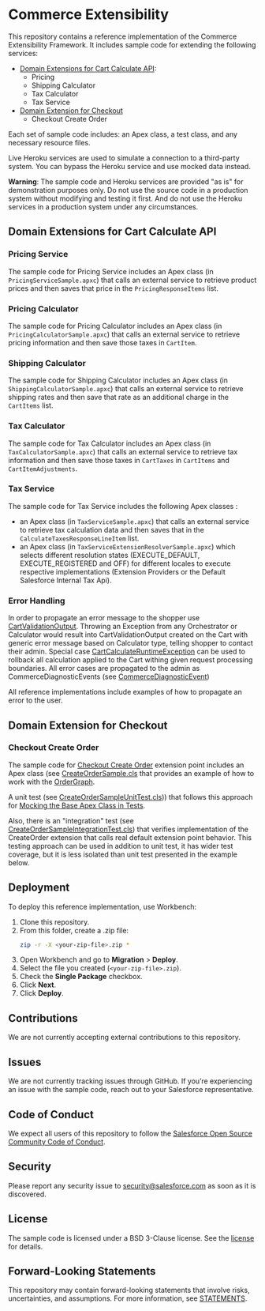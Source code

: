 # Commerce Extensibility

This repository contains a reference implementation of the Commerce Extensibility Framework. It includes sample code for extending the following services:

- [Domain Extensions for Cart Calculate API](#domain-extensions-for-cart-calculate-api):
	- Pricing
	- Shipping Calculator
	- Tax Calculator
	- Tax Service
- [Domain Extension for Checkout](#domain-extension-for-checkout)
	- Checkout Create Order

Each set of sample code includes: an Apex class, a test class, and any necessary resource files.

Live Heroku services are used to simulate a connection to a third-party system. You can bypass the Heroku service and use mocked data instead.

**Warning**: The sample code and Heroku services are provided "as is" for demonstration purposes only. Do not use the source code in a production system without modifying and testing it first. And do not use the Heroku services in a production system under any circumstances.

## Domain Extensions for Cart Calculate API

### Pricing Service

The sample code for Pricing Service includes an Apex class (in `PricingServiceSample.apxc`) that calls an external service to retrieve product prices and then saves that price in the `PricingResponseItems` list.

### Pricing Calculator

The sample code for Pricing Calculator includes an Apex class (in `PricingCalculatorSample.apxc`) that calls an external service to retrieve pricing information and then save those taxes in `CartItem`.

### Shipping Calculator

The sample code for Shipping Calculator includes an Apex class (in `ShippingCalculatorSample.apxc`) that calls an external service to retrieve shipping rates and then save that rate as an additional charge in the `CartItems` list.

### Tax Calculator

The sample code for Tax Calculator includes an Apex class (in `TaxCalculatorSample.apxc`) that calls an external service to retrieve tax information and then save those taxes in `CartTaxes` in `CartItems` and `CartItemAdjustments`.

### Tax Service

The sample code for Tax Service includes the following Apex classes :
- an Apex class (in `TaxServiceSample.apxc`) that calls an external service to retrieve tax calculation data and then saves that in the `CalculateTaxesResponseLineItem` list.
- an Apex class (in `TaxServiceExtensionResolverSample.apxc`) which selects different resolution states (EXECUTE_DEFAULT, EXECUTE_REGISTERED and OFF) for different locales to execute respective implementations (Extension Providers or the Default Salesforce Internal Tax Api).

### Error Handling

In order to propagate an error message to the shopper use [CartValidationOutput](https://developer.salesforce.com/docs/commerce/salesforce-commerce/guide/CartValidationOutput.html).
Throwing an Exception from any Orchestrator or Calculator would result into CartValidationOutput created on the Cart with generic error message based on Calculator type, telling shopper to contact their admin.
Special case [CartCalculateRuntimeException](https://developer.salesforce.com/docs/commerce/salesforce-commerce/guide/CartCalculateRuntimeException.html) can be used to rollback all calculation applied to the Cart withing given request processing boundaries.
All error cases are propagated to the admin as CommerceDiagnosticEvents (see [CommerceDiagnosticEvent](https://developer.salesforce.com/docs/atlas.en-us.platform_events.meta/platform_events/sforce_api_objects_commercediagnosticevent.htm))

All reference implementations include examples of how to propagate an error to the user.

## Domain Extension for Checkout
### Checkout Create Order

The sample code for [Checkout Create Order](https://developer.salesforce.com/docs/commerce/salesforce-commerce/guide/CheckoutCreateOrder.html) extension point includes an Apex class (see [CreateOrderSample.cls](commerce/domain/checkout/order/createOrder/classes/CreateOrderSample.cls) that provides an example of how to work with the [OrderGraph](https://developer.salesforce.com/docs/commerce/salesforce-commerce/guide/OrderGraph.html).

A unit test (see [CreateOrderSampleUnitTest.cls](commerce/domain/checkout/order/createOrder/classes/CreateOrderSampleUnitTest.cls))) that follows this approach for [Mocking the Base Apex Class in Tests](https://developer.salesforce.com/docs/commerce/salesforce-commerce/guide/mock-the-base-apex-class.html).

Also, there is an "integration" test (see [CreateOrderSampleIntegrationTest.cls](commerce/domain/checkout/order/createOrder/classes/CreateOrderSampleIntegrationTest.cls)) that verifies implementation of the CreateOrder extension that calls real default extension point behavior. This testing approach can be used in addition to unit test, it has wider test coverage, but it is less isolated than unit test presented in the example below.


## Deployment

To deploy this reference implementation, use Workbench:

1. Clone this repository.
2. From this folder, create a .zip file:
   ```bash
   zip -r -X <your-zip-file>.zip *
   ```
3. Open Workbench and go to **Migration** > **Deploy**.
4. Select the file you created (`<your-zip-file>.zip`).
5. Check the **Single Package** checkbox.
6. Click **Next**.
7. Click **Deploy**.

## Contributions

We are not currently accepting external contributions to this repository.

## Issues

We are not currently tracking issues through GitHub. If you’re experiencing an issue with the sample code, reach out to your Salesforce representative.

## Code of Conduct

We expect all users of this repository to follow the [Salesforce Open Source Community Code of Conduct](CODE_OF_CONDUCT.md).

## Security

Please report any security issue to security@salesforce.com as soon as it is discovered.

## License

The sample code is licensed under a BSD 3-Clause license. See the [license](LICENSE.txt) for details.

## Forward-Looking Statements

This repository may contain forward-looking statements that involve risks, uncertainties, and assumptions. For more information, see [STATEMENTS](STATEMENTS.md).

